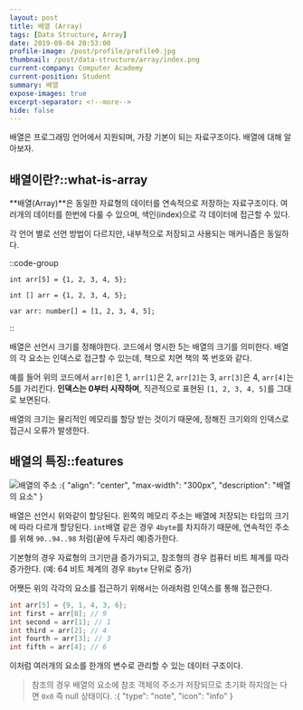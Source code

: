 ```yaml
---
layout: post
title: 배열 (Array)
tags: [Data Structure, Array]
date: 2019-09-04 20:53:00
profile-image: /post/profile/profile0.jpg
thumbnail: /post/data-structure/array/index.png
current-company: Computer Academy
current-position: Student
summary: 배열
expose-images: true
excerpt-separator: <!--more-->
hide: false
---
```

배열은 프로그래밍 언어에서 지원되며, 가장 기본이 되는 자료구조이다.
배열에 대해 알아보자.
<!--more-->

## 배열이란?::what-is-array

**배열(Array)**은 동일한 자료형의 데이터를 연속적으로 저장하는 자료구조이다.
여러개의 데이터를 한번에 다룰 수 있으며, 색인(index)으로 각 데이터에 접근할 수 있다.

각 언어 별로 선언 방법이 다르지만, 내부적으로 저장되고 사용되는 매커니즘은 동일하다.

::code-group
```cpp::C++의 배열의 선언
int arr[5] = {1, 2, 3, 4, 5};
```

```java::Java의 배열 선언
int [] arr = {1, 2, 3, 4, 5};
```

```typescript::TypeScript의 배열 선언
var arr: number[] = [1, 2, 3, 4, 5];
```
::

배열은 선언시 크기를 정해야한다. 코드에서 명시한 5는 배열의 크기를 의미한다.
배열의 각 요소는 인덱스로 접근할 수 있는데, 책으로 치면 책의 쪽 번호와 같다.

예를 들어 위의 코드에서 `arr[0]`은 1, `arr[1]`은 2, `arr[2]`는 3, `arr[3]`은 4, `arr[4]`는 5를 가리킨다.
**인덱스는 0부터 시작하며**, 직관적으로 표현된 `[1, 2, 3, 4, 5]`를 그대로 보면된다.

배열의 크기는 물리적인 메모리를 할당 받는 것이기 때문에, 정해진 크기외의 인덱스로 접근시 오류가 발생한다.

## 배열의 특징::features

![배열의 주소](/post/data-structure/array/index.png)
:{ "align": "center", "max-width": "300px", "description": "배열의 요소" }

배열은 선언시 위와같이 할당된다. 왼쪽의 메모리 주소는 배열에 저장되는 타입의 크기에 따라 다르개 할당된다.
`int`배열 같은 경우 `4byte`를 차지하기 때문에, 연속적인 주소를 위해 `90..94..98` 처럼(끝에 두자리 예)증가한다.

기본형의 경우 자료형의 크기만큼 증가가되고, 참조형의 경우 컴퓨터 비트 체계를 따라 증가한다. (예: 64 비트 체계의 경우 `8byte` 단위로 증가)

어쨋든 위의 각각의 요소를 접근하기 위해서는 아래처럼 인덱스를 통해 접근한다.

```c++
int arr[5] = {9, 1, 4, 3, 6};
int first = arr[0]; // 9
int second = arr[1]; // 1
int third = arr[2]; // 4
int fourth = arr[3]; // 3
int fifth = arr[4]; // 6
```

이처럼 여러개의 요소를 한개의 변수로 관리할 수 있는 데이터 구조이다.

> 참조의 경우 배열의 요소에 참조 객체의 주소가 저장되므로 초기화 하지않는 다면 `0x0` 즉 null 상태이다.
:{ "type": "note", "icon": "info" }




